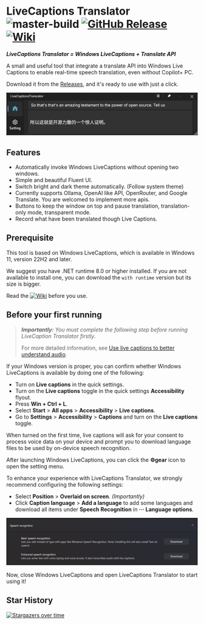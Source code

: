 ﻿# LiveCaptions Translator ![master-build](https://github.com/SakiRinn/LiveCaptions-Translator/actions/workflows/dotnet-build.yml/badge.svg?branch=master)   [![GitHub Release](https://img.shields.io/github/v/release/SakiRinn/LiveCaptions-Translator?label=Latest)](https://github.com/SakiRinn/LiveCaptions-Translator/releases/latest) [![Wiki](https://img.shields.io/badge/Wiki-GitHub-blue?style=flat-square)](https://github.com/SakiRinn/LiveCaptions-Translatorwiki)


***LiveCaptions Translator = Windows LiveCaptions + Translate API***

A small and useful tool that integrate a translate API into Windows Live Captions to enable real-time speech translation, even without Copilot+ PC.

Download it from the [Releases](https://github.com/SakiRinn/LiveCaptions-Translator/releases), and it's ready to use with just a click.

![Preview](images/preview.png "Preview of LiveCaptions Translator")

## Features

+ Automatically invoke Windows LiveCaptions without opening two windows.
+ Simple and beautiful Fluent UI.
+ Switch bright and dark theme automatically. (Follow system theme)
+ Currently supports Ollama, OpenAI like API, OpenRouter, and Google Translate. You are welcomed to implement more apis.
+ Buttons to keep the window on top and pause translation, translation-only mode, transparent mode.
+ Record what have been translated though Live Captions.

## Prerequisite

This tool is based on Windows LiveCaptions, which is available in Windows 11, version 22H2 and later.

We suggest you have .NET runtime 8.0 or higher installed. If you are not available to install one, you can download the `with runtime` version but its size is bigger.

Read the [![Wiki](https://img.shields.io/badge/Wiki-GitHub-blue?style=flat-square)](https://github.com/SakiRinn/LiveCaptions-Translator/wiki) before you use.

## Before your first running

> ***Importantly:*** *You must complete the following step before running LiveCaption Translator firstly*.
> 
> For more detailed information, see [Use live captions to better understand audio](https://support.microsoft.com/en-us/windows/use-live-captions-to-better-understand-audio-b52da59c-14b8-4031-aeeb-f6a47e6055df).

If your Windows version is proper, you can confirm whether Windows LiveCaptions is available by doing one of the following:

+ Turn on **Live captions** in the quick settings.
+ Turn on the **Live captions** toggle in the quick settings **Accessibility** flyout.
+ Press **Win + Ctrl + L**.
+ Select **Start** > **All apps** > **Accessibility** > **Live captions**.
+ Go to **Settings** > **Accessibility** > **Captions** and turn on the **Live captions** toggle.

When turned on the first time, live captions will ask for your consent to process voice data on your device and prompt you to download language files to be used by on-device speech recognition.

After launching Windows LiveCaptions, you can click the **⚙️gear** icon to open the setting menu.

To enhance your experience with LiveCaptions Translator, we strongly recommend configuring the following settings:

+ Select **Position** > **Overlaid on screen**. *(Importantly)*
+ Click **Caption language** > **Add a language** to add some languages and download all items under **Speech Recognition** in **··· Language options**.

![Preview](images/speech_recognition.png "Items under speech recognition")

Now, close Windows LiveCaptions and open LiveCaptions Translator to start using it!


## Star History

[![Stargazers over time](https://starchart.cc/SakiRinn/LiveCaptions-Translator.svg?variant=adaptive)](https://starchart.cc/SakiRinn/LiveCaptions-Translator)
